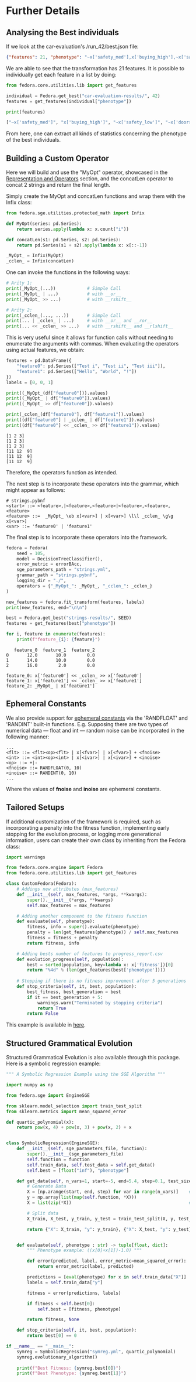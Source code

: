 # Further Details

## Analysing the Best individuals

If we look at the car-evaluation's /run\_42/best.json file:

```json
{"features": 21, "phenotype": "~x['safety_med'],x['buying_high'],~x['safety_low'],~x['doors_2'],x['lug_boot_big'],~x['persons_2'],~x['persons_4'],x['maint_low'],~x['buying_med'],x['lug_boot_small'],x['doors_2'],x['buying_high'],x['maint_high'],(~x['safety_high']&x['lug_boot_small']),~x['maint_high'],~x['maint_low'],~x['buying_vhigh'],x['lug_boot_small'],(x['maint_vhigh']&~x['maint_high']),x['safety_med'],~x['persons_more']&(x['persons_4']&x['doors_3'])"}
```

We are able to see that the transformation has 21 features. It is possible to individually get each feature in a list by doing:

```python
from fedora.core.utilities.lib import get_features

individual = Fedora.get_best("car-evaluation-results/", 42)
features = get_features(individual["phenotype"])

print(features)
```

```python
["~x['safety_med']", "x['buying_high']", "~x['safety_low']", "~x['doors_2']", "x['lug_boot_big']", "~x['persons_2']", "~x['persons_4']", "x['maint_low']", "~x['buying_med']", "x['lug_boot_small']", "x['doors_2']", "x['buying_high']", "x['maint_high']", "(~x['safety_high']&x['lug_boot_small'])", "~x['maint_high']", "~x['maint_low']", "~x['buying_vhigh']", "x['lug_boot_small']", "(x['maint_vhigh']&~x['maint_high'])", "x['safety_med']", "~x['persons_more']&(x['persons_4']&x['doors_3'])"]
```

From here, one can extract all kinds of statistics concerning the phenotype of the best individuals.

## Building a Custom Operator

Here we will build and use the "MyOpt" operator, showcased in the [Representation and Operators](walkthrough.md#representation-and-operators) section, and the concatLen operator to concat 2 strings and return the final length.

Simply create the MyOpt and concatLen functions and wrap them with the Infix class:

```python
from fedora.sge.utilities.protected_math import Infix

def MyOpt(series: pd.Series):
    return series.apply(lambda x: x.count("i"))

def concatLen(s1: pd.Series, s2: pd.Series):
    return pd.Series(s1 + s2).apply(lambda x: x[::-1])

_MyOpt_ = Infix(MyOpt)
_cclen_ = Infix(concatLen)
```

One can invoke the functions in the following ways:

```python
# Arity 1:
print(_MyOpt_(...))            # Simple Call
print(_MyOpt_ | ...)           # with __or__
print(_MyOpt_ >> ...)          # with __rshift__

# Arity 2:
print(_cclen_(..., ...))       # Simple Call
print(... | _cclen_ | ...)     # with __or__ and __ror__
print(... << _cclen_ >> ...)   # with __rshift__ and __rlshift__
```

This is very useful since it allows for function calls without needing to enumerate the arguments with commas. When evaluating the operators using actual features, we obtain:

```python
features = pd.DataFrame({
    "feature0": pd.Series(["Test i", "Test ii", "Test iii"]),
    "feature1": pd.Series(["Hello", "World", "!"])
})
labels = [0, 0, 1]
```

```python
print((_MyOpt_(df["feature0"])).values)
print((_MyOpt_ | df["feature0"]).values)
print((_MyOpt_ >> df["feature0"]).values)

print(_cclen_(df["feature0"], df["feature1"]).values)
print((df["feature0"] | _cclen_ | df["feature1"]).values)
print((df["feature0"] << _cclen_ >> df["feature1"]).values)
```

```
[1 2 3]
[1 2 3]
[1 2 3]
[11 12  9]
[11 12  9]
[11 12  9]
```

Therefore, the operators function as intended.

The next step is to incorporate these operators into the grammar, which might appear as follows:

```bnf
# strings.pybnf
<start> ::= <feature>,|<feature>,<feature>|<feature>,<feature>,<feature>
<feature> ::=  _MyOpt_ \eb x[<var>] | x[<var>] \l\l _cclen_ \g\g x[<var>] 
<var> ::= 'feature0' | 'feature1'
```

The final step is to incorporate these operators into the framework.

```python
fedora = Fedora(
    seed = 105,
    model = DecisionTreeClassifier(),
    error_metric = errorBAcc,
    sge_parameters_path = "strings.yml",
    grammar_path = "strings.pybnf",
    logging_dir = "./",
    operators = {"_MyOpt_": _MyOpt_, "_cclen_": _cclen_}
)
```

```python
new_features = fedora.fit_transform(features, labels)
print(new_features, end="\n\n")

best = Fedora.get_best("strings-results/", SEED)
features = get_features(best["phenotype"])

for i, feature in enumerate(features):
    print(f"feature_{i}: {feature}")
```

```
   feature_0  feature_1  feature_2
0       12.0       10.0        0.0
1       14.0       10.0        0.0
2       16.0        2.0        0.0

feature_0: x['feature0'] << _cclen_ >> x['feature0']
feature_1: x['feature1'] << _cclen_ >> x['feature1']
feature_2: _MyOpt_ | x['feature1']
```

## Ephemeral Constants

We also provide support for [ephemeral constants](https://deap.readthedocs.io/en/master/api/gp.html) via the 'RANDFLOAT' and 'RANDINT' built-in functions. E.g. Supposing there are two types of numerical data — float and int — random noise can be incorporated in the following manner:

```bnf
...
<flt> ::= <flt><op><flt> | x[<fvar>] | x[<fvar>] + <fnoise>
<int> ::= <int><op><int> | x[<ivar>] | x[<ivar>] + <inoise>
<op> ::= +|-
<fnoise> ::= RANDFLOAT(0, 10) 
<inoise> ::= RANDINT(0, 10) 
...
```

Where the values of **fnoise** and **inoise** are ephemeral constants.

## Tailored Setups

If additional customization of the framework is required, such as incorporating a penalty into the fitness function, implementing early stopping for the evolution process, or logging more generational information, users can create their own class by inheriting from the Fedora class:

```python
import warnings

from fedora.core.engine import Fedora
from fedora.core.utilities.lib import get_features

class CustomFedora(Fedora):
    # Addings new attributes (max_features)
    def __init__(self, max_features, *args, **kwargs):
        super().__init__(*args, **kwargs)
        self.max_features = max_features                                # Maximum allowed features in a phenotype

    # Adding another component to the fitness function
    def evaluate(self, phenotype):
        fitness, info = super().evaluate(phenotype)
        penalty = len(get_features(phenotype)) / self.max_features      # Penalize individuals that have a higher number of features
        fitness = fitness + penalty                                     # SGE minimizes, so adding positive values becomes a penalty
        return fitness, info

    # Adding bests number of features to progress_report.csv
    def evolution_progress(self, population):
        best = sorted(population, key=lambda x: x['fitness'])[0]        # Selecting the individual with best fitness
        return "%4d" % (len(get_features(best['phenotype'])))           # Adding its number of features it to progress_report.csv
    
    # Stopping if there is no fitness improvement after 5 generations
    def stop_criteria(self, it, best, population):
        best_fitness, best_generation = best                            # Load the fitness and generation of the best individual
        if it == best_generation + 5:                                   # Stop if the best is the same for the past 5 generations
            warnings.warn("Terminated by stopping criteria")            # Log it in warnings.txt file
            return True
        return False
```

This example is available in [here](https://github.com/miguelrabuge/fedora/tree/main/examples/custom-mnist/main.py).

## Structured Grammatical Evolution

Structured Grammatical Evolution is also available through this package. Here is a symbolic regression example:

```PYTHON
""" A Symbolic Regression Example using the SGE Algorithm """

import numpy as np

from fedora.sge import EngineSGE

from sklearn.model_selection import train_test_split
from sklearn.metrics import mean_squared_error

def quartic_polynomial(x):
    return pow(x, 4) + pow(x, 3) + pow(x, 2) + x


class SymbolicRegression(EngineSGE):
    def __init__(self, sge_parameters_file, function):
        super().__init__(sge_parameters_file)
        self.function = function
        self.train_data, self.test_data = self.get_data()
        self.best = [float("inf"), "phenotype"]

    def get_data(self, n_vars=1, start=-5, end=5.4, step=0.1, test_size=0.7):
        # Generate Data
        X = [np.arange(start, end, step) for var in range(n_vars)]    # [[x1, x2, x3], [y1, y2, y3], [z1, z2, z3]]
        y = np.array(list(map(self.function, *X)))
        X = list(zip(*X))                                             # [[x1, y1, z1], [x2, y2, z2], [x3, y3, z3]]

        # Split data
        X_train, X_test, y_train, y_test = train_test_split(X, y, test_size=test_size, random_state=42)

        return {"X": X_train, "y": y_train}, {"X": X_test, "y": y_test}


    def evaluate(self, phenotype : str) -> tuple[float, dict]:
        """ Phenotype example: ((x[0]+x[1])-1.0) """

        def error(predicted, label, error_metric=mean_squared_error):
            return error_metric(label, predicted)

        predictions = [eval(phenotype) for x in self.train_data["X"]]    
        labels = self.train_data["y"]

        fitness = error(predictions, labels)

        if fitness < self.best[0]:
            self.best = [fitness, phenotype]

        return fitness, None

    def stop_criteria(self, it, best, population):
        return best[0] == 0

if __name__ == "__main__":
    symreg = SymbolicRegression("symreg.yml", quartic_polynomial)
    symreg.evolutionary_algorithm()
    
    print(f"Best Fitness: {symreg.best[0]}")
    print(f"Best Phenotype: {symreg.best[1]}")
```
